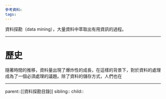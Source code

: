 ```yaml
---
參考資料:
tags:
---
```

資料探勘（data mining），大量資料中萃取出有用資訊的過程。
- - -
# 歷史
隨著時間的推移，資料量出現了爆炸性的成長，在這樣的背景下，對於資料的處理成為了一個必須處理的議題。除了資料的儲存方式，人們也在
- - -
parent::[[資料探勘目錄]]
sibling::
child::